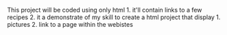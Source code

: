 
This project will be coded using only html
    1. it'll contain links to a few recipes
    2. it a demonstrate of my skill to create a html project that display
        1. pictures
        2. link to a page within the webistes
        
